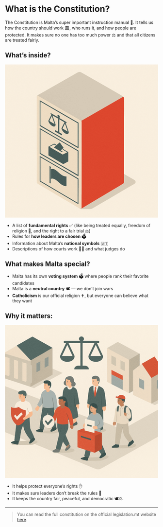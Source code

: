 # What is the Constitution?

The Constitution is Malta’s super important instruction manual 🧭. It tells us how the country should work 🏛️, who runs it, and how people are protected. It makes sure no one has too much power ⚖️ and that all citizens are treated fairly.

## What’s inside?

![Filing Cabinet Illustration](../../images/filing-cabinet.png)

- A list of **fundamental rights** ✅ (like being treated equally, freedom of religion 🙏, and the right to a fair trial ⚖️)
- Rules for **how leaders are chosen** 🗳️
- Information about Malta’s **national symbols** 🇲🇹
- Descriptions of how courts work 🧑‍⚖️ and what judges do

## What makes Malta special?

- Malta has its own **voting system** 🗳️ where people rank their favorite candidates
- Malta is a **neutral country** 🕊️ — we don’t join wars
- **Catholicism** is our official religion ✝️, but everyone can believe what they want

## Why it matters:

![Maltese Citizens Illustration](../../images/maltese-citizens.png)

- It helps protect everyone’s rights ✋
- It makes sure leaders don’t break the rules 🚫
- It keeps the country fair, peaceful, and democratic 🕊️⚖️

---

> You can read the full constitution on the official legislation.mt website [here](https://legislation.mt/eli/const/eng).
